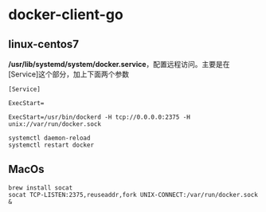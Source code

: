 # docker-client-go

## linux-centos7

**/usr/lib/systemd/system/docker.service**，配置远程访问。主要是在[Service]这个部分，加上下面两个参数

```shell
[Service] 

ExecStart= 

ExecStart=/usr/bin/dockerd -H tcp://0.0.0.0:2375 -H unix://var/run/docker.sock
```

```shell
systemctl daemon-reload
systemctl restart docker
```

## MacOs

```shell
brew install socat
socat TCP-LISTEN:2375,reuseaddr,fork UNIX-CONNECT:/var/run/docker.sock &
```


